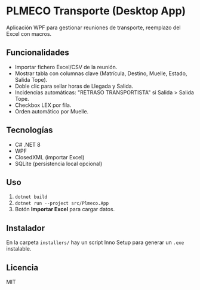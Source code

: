 # PLMECO Transporte (Desktop App)

Aplicación WPF para gestionar reuniones de transporte, reemplazo del Excel con macros.

## Funcionalidades
- Importar fichero Excel/CSV de la reunión.
- Mostrar tabla con columnas clave (Matrícula, Destino, Muelle, Estado, Salida Tope).
- Doble clic para sellar horas de Llegada y Salida.
- Incidencias automáticas: "RETRASO TRANSPORTISTA" si Salida > Salida Tope.
- Checkbox LEX por fila.
- Orden automático por Muelle.

## Tecnologías
- C# .NET 8
- WPF
- ClosedXML (importar Excel)
- SQLite (persistencia local opcional)

## Uso
1. `dotnet build`
2. `dotnet run --project src/Plmeco.App`
3. Botón **Importar Excel** para cargar datos.

## Instalador
En la carpeta `installers/` hay un script Inno Setup para generar un `.exe` instalable.

## Licencia
MIT
